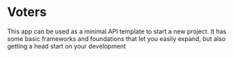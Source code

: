 # Voters
This app can be used as a minimal API template to start a new project.
It has some basic frameworks and foundations that let you easily expand, but also getting a head start on your development

